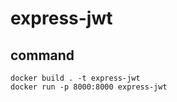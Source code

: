 # express-jwt


## command 

```
docker build . -t express-jwt
docker run -p 8000:8000 express-jwt
```
